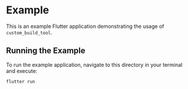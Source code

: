 # Example

This is an example Flutter application demonstrating the usage of `custom_build_tool`.

## Running the Example

To run the example application, navigate to this directory in your terminal and execute:

```sh
flutter run
